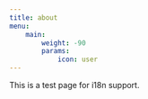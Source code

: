 ```yaml
---
title: about
menu:
    main: 
        weight: -90
        params:
            icon: user
---
```


This is a test page for i18n support.